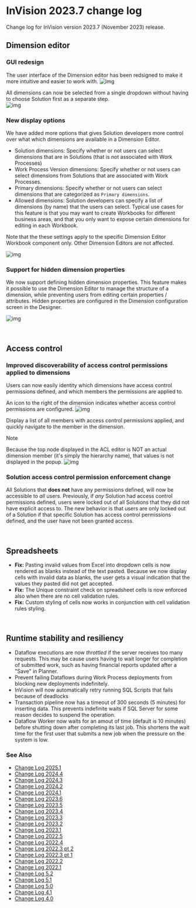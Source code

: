 # InVision 2023.7 change log

Change log for InVision version 2023.7 (November 2023) release.

## Dimension editor

### GUI redesign

The user interface of the Dimension editor has been redsigned to make it more intuitive and easier to work with.
![img](../../../images/invision/release_notes_20237_dimeditor_gui_redesign_toolbar.png)


All dimensions can now be selected from a single dropdown without having to choose Solution first as a separate step.  
![img](../../../images/invision/release_notes_20237_dimeditor_gui_redesign_dimpicker.png)

### New display options

We have added more options that gives Solution developers more control over what which dimensions are available in a Dimension Editor.

- Solution dimensions:  Specify whether or not users can select dimensions that are in Solutions (that is not associated with Work Processes)
- Work Process Version dimensions: Specify whether or not users can select dimensions from Solutions that are associated with Work Processes.
- Primary dimensions: Specify whether or not users can select dimensions that are categorized as `Primary dimensions`.
- Allowed dimensions: Solution developers can specify a list of dimensions (by name) that the users can select. Typical use cases for this feature is that you may want to create Workbooks for different business areas, and that you only want to expose certain dimensions for editing in each Workbook.

Note that the these settings apply to the specific Dimension Editor Workbook component only. Other Dimension Editors are not affected.

![img](../../../images/invision/release_notes_20237_dimeditor_workbook_options.png)

### Support for hidden dimension properties

We now support defining hidden dimension properties. This feature makes it possible to use the Dimension Editor to manage the structure of a dimension, while preventing users from editing certain properties / attributes. Hidden properties are configured in the Dimension configuration screen in the Designer.

![img](../../../images/invision/release_notes_20237_dim_hidden_properties.png)

<br/>

## Access control

### Improved discoverability of access control permissions applied to dimensions

Users can now easily identity which dimensions have access control permissions defined, and which members the permissions are applied to.

An icon to the right of the dimension indicates whether access control permissions are configured.
![img](../../../images/invision/release_notes_20237_aclpermissions_dimtag.png)

Display a list of all members with access control permissions applied, and quickly navigate to the member in the dimension.
> [!NOTE]
> Because the top node displayed in the ACL editor is NOT an actual dimension member (it's simply the hierarchy name), that values is not displayed in the popup.
![img](../../../images/invision/release_notes_20237_aclpermissions_goto_dimmember.png)

### Solution access control permission enforcement change

All Solutions that **does not** have any permissions defined, will now be accessible to _all_ users. Previously, if _any_ Solution had access control permissions defined, users were locked out of all Solutions that they did not have explicit access to. The new behavior is that users are only locked out of a Solution if that specific Solution has access control permissions defined, and the user have not been granted access.  

<br/>

## Spreadsheets

- **Fix:** Pasting invalid values from Excel into dropdown cells is now rendered as blanks instead of the text pasted. Because we now display cells with invalid data as blanks, the user gets a visual indication that the values they pasted did not get accepted.  
- **Fix:** The Unique constraint check on spreadsheet cells is now enforced also when there are no cell validation rules.
- **Fix:** Custom styling of cells now works in conjunction with cell validation rules styling.

<br/>

## Runtime stability and resiliency  

- Dataflow executions are now _throttled_ if the server receives too many requests. This may be cause users having to wait longer for completion of submitted work, such as having financial reports updated after a "Save" in Planner.
- Prevent failing Dataflows during Work Process deployments from blocking new deployments indefinitely.
- InVision will now automatically retry running SQL Scripts that fails because of deadlocks
- Transaction pipeline now has a timeout of 300 seconds (5 minutes) for inserting data. This prevents indefinite waits if SQL Server for some reason decides to suspend the operation.
- Dataflow Worker now waits for an amout of time (default is 10 minutes) before shutting down after completing its last job. This shortens the wait time for the first user that submits a new job when the pressure on the system is low.


### See Also
- [Change Log 2025.1](changelog25_1.md)
- [Change Log 2024.4](changelog24_4.md)
- [Change Log 2024.3](changelog24_3.md)
- [Change Log 2024.2](changelog24_2.md)
- [Change Log 2024.1](changelog24_1.md)
- [Change Log 2023.6](changelog23_6.md)
- [Change Log 2023.5](changelog23_5.md)
- [Change Log 2023.4](changelog23_4.md)
- [Change Log 2023.3](changelog23_3.md)
- [Change Log 2023.2](changelog23_2.md)
- [Change Log 2023.1](changelog23_1.md)
- [Change Log 2022.5](changelog22_5.md)
- [Change Log 2022.4](changelog22_4.md)
- [Change Log 2022.3 pt 2](changelog22_3_2.md)
- [Change Log 2022.3 pt 1](changelog22_3_1.md)
- [Change Log 2022.2](changelog22_2.md)
- [Change Log 2022.1](changelog22_1.md)
- [Change Log 5.2](changelog52.md)
- [Change Log 5.1](changelog51.md)
- [Change Log 5.0](changelog5.md)
- [Change Log 4.1](changelog41.md)
- [Change Log 4.0](changelog40.md)

<br/>
